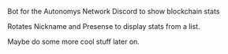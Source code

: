 Bot for the Autonomys Network Discord to show blockchain stats

Rotates Nickname and Presense to display stats from a list.

Maybe do some more cool stuff later on.
